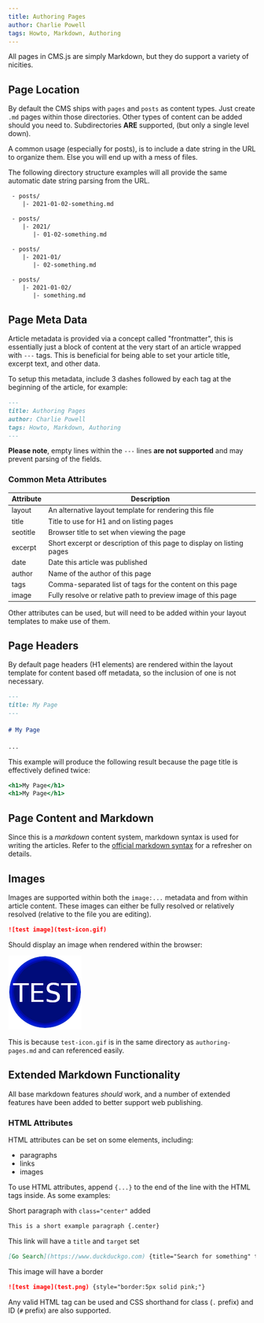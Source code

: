 ```yaml
---
title: Authoring Pages
author: Charlie Powell
tags: Howto, Markdown, Authoring
---
```


All pages in CMS.js are simply Markdown, but they do support a variety of nicities.


## Page Location

By default the CMS ships with `pages` and `posts` as content types.  Just create `.md` pages within those directories.  Other types of content can be added should you need to.  Subdirectories **ARE** supported, (but only a single level down).

A common usage (especially for posts), is to include a date string in the URL to organize them.  Else you will end up with a mess of files.

The following directory structure examples will all provide the same automatic date string parsing from the URL.

```
 - posts/
    |- 2021-01-02-something.md
```

```
 - posts/
    |- 2021/
       |- 01-02-something.md
```

```
 - posts/
    |- 2021-01/
       |- 02-something.md
```

```
 - posts/
    |- 2021-01-02/
       |- something.md
```

## Page Meta Data

Article metadata is provided via a concept called "frontmatter", this is essentially just a block of content at the very start of an article wrapped with `---` tags.  This is beneficial for being able to set your article title, excerpt text, and other data.

To setup this metadata, include 3 dashes followed by each tag at the beginning of the article, for example:

```.md
---
title: Authoring Pages
author: Charlie Powell
tags: Howto, Markdown, Authoring
---
```

**Please note**, empty lines within the `---` lines **are not supported** and may prevent parsing of the fields.

### Common Meta Attributes

| Attribute | Description                                                           |
|-----------|-----------------------------------------------------------------------|
| layout    | An alternative layout template for rendering this file                |
| title     | Title to use for H1 and on listing pages                              |
| seotitle  | Browser title to set when viewing the page                            |
| excerpt   | Short excerpt or description of this page to display on listing pages |
| date      | Date this article was published                                       |
| author    | Name of the author of this page                                       |
| tags      | Comma-separated list of tags for the content on this page             |
| image     | Fully resolve or relative path to preview image of this page          |

Other attributes can be used, but will need to be added within your layout templates to make use of them.


## Page Headers

By default page headers (H1 elements) are rendered within the layout template for content based off metadata, so the inclusion of one is not necessary.

```.md
---
title: My Page
---

# My Page

...
```

This example will produce the following result because the page title is effectively defined twice:

```.html
<h1>My Page</h1>
<h1>My Page</h1>
```


## Page Content and Markdown

Since this is a _markdown_ content system, markdown syntax is used for writing the articles.  Refer to the [official markdown syntax](https://daringfireball.net/projects/markdown/syntax) for a refresher on details.


## Images

Images are supported within both the `image:...` metadata and from within article content.  These images can either be fully resolved or relatively resolved (relative to the file you are editing).

```.md
![test image](test-icon.gif)
```

Should display an image when rendered within the browser:

![test image](test-icon.gif)

This is because `test-icon.gif` is in the same directory as `authoring-pages.md` and can referenced easily.


## Extended Markdown Functionality

All base markdown features _should_ work, and a number of extended features have been added to better support web publishing.

### HTML Attributes

HTML attributes can be set on some elements, including:

* paragraphs
* links
* images

To use HTML attributes, append `{...}` to the end of the line with the HTML tags inside.
As some examples:

Short paragraph with `class="center"` added

```md
This is a short example paragraph {.center}
```

This link will have a `title` and `target` set

```md
[Go Search](https://www.duckduckgo.com) {title="Search for something" target=_blank}
```

This image will have a border

```md
![test image](test.png) {style="border:5px solid pink;"}
```

Any valid HTML tag can be used and CSS shorthand for class (`.` prefix) and ID (`#` prefix) are also supported.
